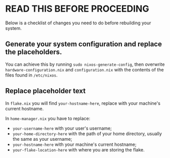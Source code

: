# READ THIS BEFORE PROCEEDING

Below is a checklist of changes you need to do before rebuilding your system.

## Generate your system configuration and replace the placeholders.

You can achieve this by running `sudo nixos-generate-config`, then overwrite `hardware-configuration.nix` and
`configuration.nix` with the contents of the files found in `/etc/nixos`.

## Replace placeholder text

In `flake.nix` you will find `your-hostname-here`, replace with your machine's current hostname.

In `home-manager.nix` you have to replace:
- `your-username-here` with your user's username;
- `your-home-directory-here` with the path of your home directory, usually the same as your username;
- `your-hostname-here` with your machine's current hostname;
- `your-flake-location-here` with where you are storing the flake.
